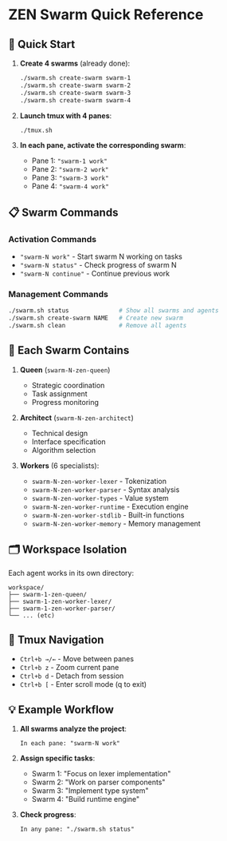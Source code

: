 # ZEN Swarm Quick Reference

## 🚀 Quick Start

1. **Create 4 swarms** (already done):
   ```bash
   ./swarm.sh create-swarm swarm-1
   ./swarm.sh create-swarm swarm-2
   ./swarm.sh create-swarm swarm-3
   ./swarm.sh create-swarm swarm-4
   ```

2. **Launch tmux with 4 panes**:
   ```bash
   ./tmux.sh
   ```

3. **In each pane, activate the corresponding swarm**:
   - Pane 1: `"swarm-1 work"`
   - Pane 2: `"swarm-2 work"`
   - Pane 3: `"swarm-3 work"`
   - Pane 4: `"swarm-4 work"`

## 📋 Swarm Commands

### Activation Commands
- `"swarm-N work"` - Start swarm N working on tasks
- `"swarm-N status"` - Check progress of swarm N
- `"swarm-N continue"` - Continue previous work

### Management Commands
```bash
./swarm.sh status              # Show all swarms and agents
./swarm.sh create-swarm NAME   # Create new swarm
./swarm.sh clean               # Remove all agents
```

## 👥 Each Swarm Contains

1. **Queen** (`swarm-N-zen-queen`)
   - Strategic coordination
   - Task assignment
   - Progress monitoring

2. **Architect** (`swarm-N-zen-architect`)
   - Technical design
   - Interface specification
   - Algorithm selection

3. **Workers** (6 specialists):
   - `swarm-N-zen-worker-lexer` - Tokenization
   - `swarm-N-zen-worker-parser` - Syntax analysis
   - `swarm-N-zen-worker-types` - Value system
   - `swarm-N-zen-worker-runtime` - Execution engine
   - `swarm-N-zen-worker-stdlib` - Built-in functions
   - `swarm-N-zen-worker-memory` - Memory management

## 🗂️ Workspace Isolation

Each agent works in its own directory:
```
workspace/
├── swarm-1-zen-queen/
├── swarm-1-zen-worker-lexer/
├── swarm-1-zen-worker-parser/
└── ... (etc)
```

## 🎯 Tmux Navigation

- `Ctrl+b →/←` - Move between panes
- `Ctrl+b z` - Zoom current pane
- `Ctrl+b d` - Detach from session
- `Ctrl+b [` - Enter scroll mode (q to exit)

## 💡 Example Workflow

1. **All swarms analyze the project**:
   ```
   In each pane: "swarm-N work"
   ```

2. **Assign specific tasks**:
   - Swarm 1: "Focus on lexer implementation"
   - Swarm 2: "Work on parser components"
   - Swarm 3: "Implement type system"
   - Swarm 4: "Build runtime engine"

3. **Check progress**:
   ```
   In any pane: "./swarm.sh status"
   ```